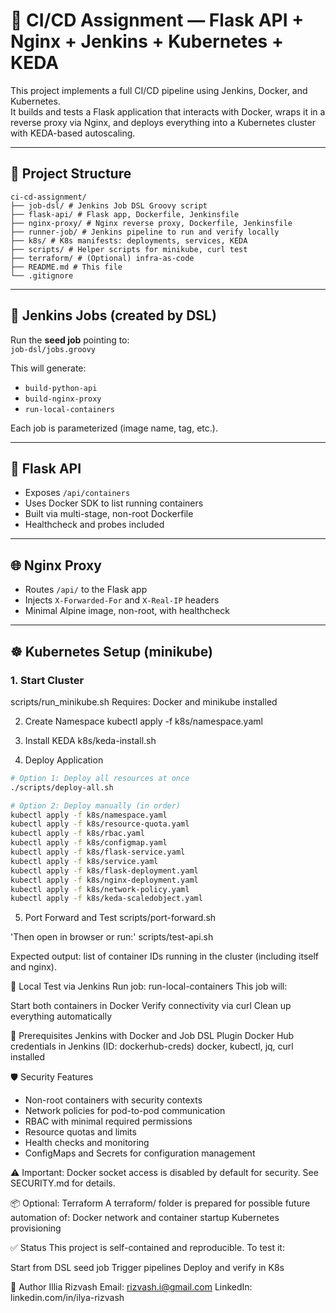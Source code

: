 # 🚀 CI/CD Assignment — Flask API + Nginx + Jenkins + Kubernetes + KEDA

This project implements a full CI/CD pipeline using Jenkins, Docker, and Kubernetes.  
It builds and tests a Flask application that interacts with Docker, wraps it in a reverse proxy via Nginx, and deploys everything into a Kubernetes cluster with KEDA-based autoscaling.

---

## 🧱 Project Structure
```
ci-cd-assignment/
├── job-dsl/ # Jenkins Job DSL Groovy script
├── flask-api/ # Flask app, Dockerfile, Jenkinsfile
├── nginx-proxy/ # Nginx reverse proxy, Dockerfile, Jenkinsfile
├── runner-job/ # Jenkins pipeline to run and verify locally
├── k8s/ # K8s manifests: deployments, services, KEDA
├── scripts/ # Helper scripts for minikube, curl test
├── terraform/ # (Optional) infra-as-code
├── README.md # This file
└── .gitignore
```

---

## 📌 Jenkins Jobs (created by DSL)

Run the **seed job** pointing to:  
`job-dsl/jobs.groovy`

This will generate:

- `build-python-api`
- `build-nginx-proxy`
- `run-local-containers`

Each job is parameterized (image name, tag, etc.).

---

## 🐍 Flask API

- Exposes `/api/containers`
- Uses Docker SDK to list running containers
- Built via multi-stage, non-root Dockerfile
- Healthcheck and probes included

---

## 🌐 Nginx Proxy

- Routes `/api/` to the Flask app
- Injects `X-Forwarded-For` and `X-Real-IP` headers
- Minimal Alpine image, non-root, with healthcheck

---

## ☸️ Kubernetes Setup (minikube)

### 1. Start Cluster

scripts/run_minikube.sh
Requires: Docker and minikube installed

2. Create Namespace
kubectl apply -f k8s/namespace.yaml

3. Install KEDA
k8s/keda-install.sh

4. Deploy Application
```bash
# Option 1: Deploy all resources at once
./scripts/deploy-all.sh

# Option 2: Deploy manually (in order)
kubectl apply -f k8s/namespace.yaml
kubectl apply -f k8s/resource-quota.yaml
kubectl apply -f k8s/rbac.yaml
kubectl apply -f k8s/configmap.yaml
kubectl apply -f k8s/flask-service.yaml
kubectl apply -f k8s/service.yaml
kubectl apply -f k8s/flask-deployment.yaml
kubectl apply -f k8s/nginx-deployment.yaml
kubectl apply -f k8s/network-policy.yaml
kubectl apply -f k8s/keda-scaledobject.yaml
```

5. Port Forward and Test
scripts/port-forward.sh

'Then open in browser or run:'
scripts/test-api.sh

Expected output: list of container IDs running in the cluster (including itself and nginx).

🧪 Local Test via Jenkins
Run job: run-local-containers
This job will:

Start both containers in Docker
Verify connectivity via curl
Clean up everything automatically

🔐 Prerequisites
Jenkins with Docker and Job DSL Plugin
Docker Hub credentials in Jenkins (ID: dockerhub-creds)
docker, kubectl, jq, curl installed

🛡️ Security Features
- Non-root containers with security contexts
- Network policies for pod-to-pod communication
- RBAC with minimal required permissions
- Resource quotas and limits
- Health checks and monitoring
- ConfigMaps and Secrets for configuration management

⚠️ Important: Docker socket access is disabled by default for security. See SECURITY.md for details.

📦 Optional: Terraform
A terraform/ folder is prepared for possible future automation of:
Docker network and container startup
Kubernetes provisioning

✅ Status
This project is self-contained and reproducible.
To test it:

Start from DSL seed job
Trigger pipelines
Deploy and verify in K8s

👤 Author
Illia Rizvash
Email: rizvash.i@gmail.com
LinkedIn: linkedin.com/in/ilya-rizvash
